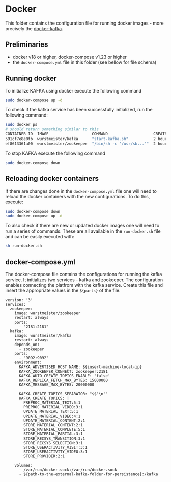 # Docker
This folder contains the configuration file for running docker images - more precisely the [docker-kafka](https://wurstmeister.github.io/kafka-docker/).

## Preliminaries
- docker v18 or higher, docker-compose v1.23 or higher
- the `docker-compose.yml` file in this folder (see bellow for file schema)

## Running docker

To initialize KAFKA using docker execute the following command
```bash
sudo docker-compose up -d
```


To check if the kafka service has been successfully initialized, run the following command:
```bash
sudo docker ps
# should return something similar to this
CONTAINER ID  IMAGE                   COMMAND                    CREATED      STATUS      PORTS                                               NAMES
591cf7e8e0fb  wurstmeister/kafka      "start-kafka.sh"           2 hours ago  Up 2 hours  0.0.0.0:9092->9092/tcp                              docker_kafka_1
ef8613361a00  wurstmeister/zookeeper  "/bin/sh -c '/usr/sb...'"  2 hours ago  Up 2 hours  22/tcp, 2888/tcp, 3888/tcp, 0.0.0.0:2181->2181/tcp  docker_zookeeper_1
```

To stop KAFKA execute the following command
```bash
sudo docker-compose down
```

## Reloading docker containers
If there are changes done in the `docker-compose.yml` file one will need to reload the docker containers with the new configurations. To do this, execute:

```bash
sudo docker-compose down
sudo docker-compose up -d
```

To also check if there are new or updated docker images one will need to run a series of commands. These are all available in the `run-docker.sh` file and can be easily executed with:

```bash
sh run-docker.sh
```


## docker-compose.yml
The docker-compose file contains the configurations for running the kafka service. It initializes two services - kafka and zookeeper. The configuration enables connecting the platfrom with the kafka service. Create this file and insert the appropriate values in the `${parts}` of the file.

```docker
version: '3'
services:
  zookeeper:
    image: wurstmeister/zookeeper
    restart: always
    ports:
      - "2181:2181"
  kafka:
    image: wurstmeister/kafka
    restart: always
    depends_on:
      - zookeeper
    ports:
      - "9092:9092"
    environment:
      KAFKA_ADVERTISED_HOST_NAME: ${insert-machine-local-ip}
      KAFKA_ZOOKEEPER_CONNECT: zookeeper:2181
      KAFKA_AUTO_CREATE_TOPICS_ENABLE: 'false'
      KAFKA_REPLICA_FETCH_MAX_BYTES: 15000000
      KAFKA_MESSAGE_MAX_BYTES: 20000000

      KAFKA_CREATE_TOPICS_SEPARATOR: "$$'\n'"
      KAFKA_CREATE_TOPICS: |
        PREPROC_MATERIAL_TEXT:5:1
        PREPROC_MATERIAL_VIDEO:3:1
        UPDATE_MATERIAL_TEXT:5:1
        UPDATE_MATERIAL_VIDEO:4:1
        UPDATE_MATERIAL_CONTENT:2:1
        STORE_MATERIAL_CONTENT:2:1
        STORE_MATERIAL_COMPLETE:5:1
        STORE_MATERIAL_PARTIAL:3:1
        STORE_RECSYS_TRANSITION:3:1
        STORE_RECSYS_SELECTION:3:1
        STORE_USERACTIVITY_VISIT:3:1
        STORE_USERACTIVITY_VIDEO:3:1
        STORE_PROVIDER:2:1

    volumes:
      - /var/run/docker.sock:/var/run/docker.sock
      - ${path-to-the-external-kafka-folder-for-persistence}:/kafka
```